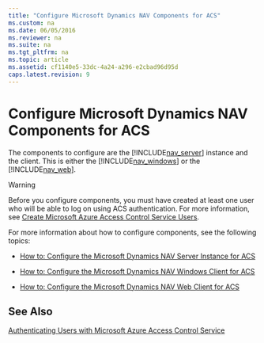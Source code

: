 ```yaml
---
title: "Configure Microsoft Dynamics NAV Components for ACS"
ms.custom: na
ms.date: 06/05/2016
ms.reviewer: na
ms.suite: na
ms.tgt_pltfrm: na
ms.topic: article
ms.assetid: cf1140e5-33dc-4a24-a296-e2cbad96d95d
caps.latest.revision: 9
---
```

# Configure Microsoft Dynamics NAV Components for ACS
The components to configure are the [!INCLUDE[nav_server](includes/nav_server_md.md)] instance and the client. This is either the [!INCLUDE[nav_windows](includes/nav_windows_md.md)] or the [!INCLUDE[nav_web](includes/nav_web_md.md)].  
  
> [!WARNING]  
>  Before you configure components, you must have created at least one user who will be able to log on using ACS authentication. For more information, see [Create Microsoft Azure Access Control Service Users](Create-Microsoft-Azure-Access-Control-Service-Users.md).  
  
 For more information about how to configure components, see the following topics:  
  
-   [How to: Configure the Microsoft Dynamics NAV Server Instance for ACS](../Topic/How%20to:%20Configure%20the%20Microsoft%20Dynamics%20NAV%20Server%20Instance%20for%20ACS.md)  
  
-   [How to: Configure the Microsoft Dynamics NAV Windows Client for ACS](../Topic/How%20to:%20Configure%20the%20Microsoft%20Dynamics%20NAV%20Windows%20Client%20for%20ACS.md)  
  
-   [How to: Configure the Microsoft Dynamics NAV Web Client for ACS](../Topic/How%20to:%20Configure%20the%20Microsoft%20Dynamics%20NAV%20Web%20Client%20for%20ACS.md)  
  
## See Also  
 [Authenticating Users with Microsoft Azure Access Control Service](Authenticating-Users-with-Microsoft-Azure-Access-Control-Service.md)
